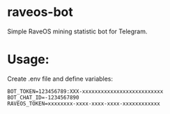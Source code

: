 # raveos-bot
Simple RaveOS mining statistic bot for Telegram.

# Usage:

Create .env file and define variables:
```
BOT_TOKEN=123456789:XXX-xxxxxxxxxxxxxxxxxxxxxxxxxx
BOT_CHAT_ID=-1234567890
RAVEOS_TOKEN=xxxxxxxx-xxxx-xxxx-xxxx-xxxxxxxxxxxx
```
